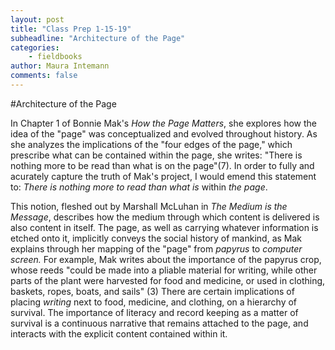 ```yaml
---
layout: post
title: "Class Prep 1-15-19"
subheadline: "Architecture of the Page"
categories:
    - fieldbooks
author: Maura Intemann
comments: false
---
```


#Architecture of the Page 


In Chapter 1 of Bonnie Mak's *How the Page Matters*, she explores how the idea of the "page" was conceptualized and evolved throughout history. As she analyzes the implications of the "four edges of the page," which prescribe what can be contained within the page, she writes: "There is nothing more to be read than what is on the page"(7). In order to fully and acurately capture the truth of Mak's project, I would emend this statement to: *There is nothing more to read than what is* within *the page*.

This notion, fleshed out by Marshall McLuhan in *The Medium is the Message*, describes how the medium through which content is delivered is also content in itself. The page, as well as carrying whatever information is etched onto it, implicitly conveys the social history of mankind, as Mak explains through her mapping of the "page" from *papyrus* to *computer screen.* For example, Mak writes about the importance of the papyrus crop, whose reeds "could be made into a pliable material for writing, while other parts of the plant were harvested for food and medicine, or used in clothing, baskets, ropes, boats, and sails" (3) There are certain implications of placing *writing* next to food, medicine, and clothing, on a hierarchy of survival. The importance of literacy and record keeping as a matter of survival is a continuous narrative that remains attached to the page, and interacts with the explicit content contained within it. 